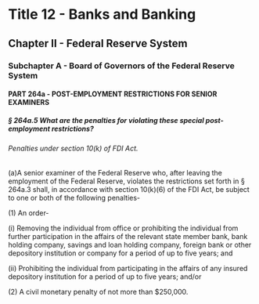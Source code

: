 
# Title 12 - Banks and Banking
## Chapter II - Federal Reserve System
### Subchapter A - Board of Governors of the Federal Reserve System
#### PART 264a - POST-EMPLOYMENT RESTRICTIONS FOR SENIOR EXAMINERS
##### § 264a.5 What are the penalties for violating these special post-employment restrictions?
###### Penalties under section 10(k) of FDI Act.

(a)A senior examiner of the Federal Reserve who, after leaving the employment of the Federal Reserve, violates the restrictions set forth in § 264a.3 shall, in accordance with section 10(k)(6) of the FDI Act, be subject to one or both of the following penalties-

(1) An order-

(i) Removing the individual from office or prohibiting the individual from further participation in the affairs of the relevant state member bank, bank holding company, savings and loan holding company, foreign bank or other depository institution or company for a period of up to five years; and

(ii) Prohibiting the individual from participating in the affairs of any insured depository institution for a period of up to five years; and/or

(2) A civil monetary penalty of not more than $250,000.
